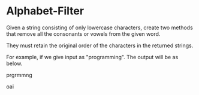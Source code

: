 # Alphabet-Filter

Given a string consisting of only lowercase characters, create two methods that remove all the consonants or vowels from the given word. 

They must retain the original order of the characters in the returned strings.

For example, if we give input as "programming". The output will be as below.

prgrmmng

oai
